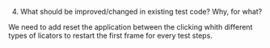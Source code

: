 4.	What should be improved/changed in existing test code? Why, for what?

We need to add reset the application between the clicking whith different types of licators
to restart the first frame for every test steps.
